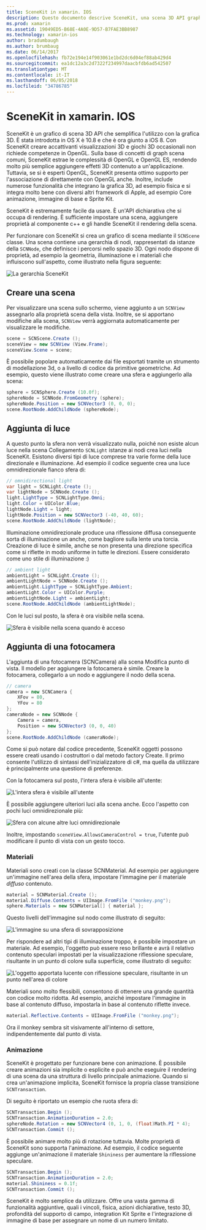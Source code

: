 ```yaml
---
title: SceneKit in xamarin. IOS
description: Questo documento descrive SceneKit, una scena 3D API graph che semplifica l'utilizzo con la grafica 3D da astrarre le complessità delle OpenGL.
ms.prod: xamarin
ms.assetid: 19049ED5-B68E-4A0E-9D57-B7FAE3BB8987
ms.technology: xamarin-ios
author: bradumbaugh
ms.author: brumbaug
ms.date: 06/14/2017
ms.openlocfilehash: fb72e194e14f903061e1bd2dc6d04ef88ab429d4
ms.sourcegitcommit: ea1dc12a3c2d7322f234997daacbfdb6ad542507
ms.translationtype: MT
ms.contentlocale: it-IT
ms.lasthandoff: 06/05/2018
ms.locfileid: "34786785"
---
```

# <a name="scenekit-in-xamarinios"></a>SceneKit in xamarin. IOS

SceneKit è un grafico di scena 3D API che semplifica l'utilizzo con la grafica 3D. È stata introdotta in OS X è 10.8 e che è ora giunto a iOS 8. Con SceneKit creare accattivanti visualizzazioni 3D e giochi 3D occasionali non richiede competenze in OpenGL. Sulla base di concetti di graph scena comuni, SceneKit estrae le complessità di OpenGL e OpenGL ES, rendendo molto più semplice aggiungere effetti 3D contenuto a un'applicazione. Tuttavia, se si è esperti OpenGL, SceneKit presenta ottimo supporto per l'associazione di direttamente con OpenGL anche. Inoltre, include numerose funzionalità che integrano la grafica 3D, ad esempio fisica e si integra molto bene con diversi altri framework di Apple, ad esempio Core animazione, immagine di base e Sprite Kit.

SceneKit è estremamente facile da usare. È un'API dichiarativa che si occupa di rendering. È sufficiente impostare una scena, aggiungere proprietà al componente c++ e gli handle SceneKit il rendering della scena.

Per funzionare con SceneKit si crea un grafico di scena mediante il `SCNScene` classe. Una scena contiene una gerarchia di nodi, rappresentati da istanze della `SCNNode`, che definisce i percorsi nello spazio 3D. Ogni nodo dispone di proprietà, ad esempio la geometria, illuminazione e i materiali che influiscono sull'aspetto, come illustrato nella figura seguente:

![](scenekit-images/image7.png "La gerarchia SceneKit") 

## <a name="create-a-scene"></a>Creare una scena

Per visualizzare una scena sullo schermo, viene aggiunto a un `SCNView` assegnarlo alla proprietà scena della vista. Inoltre, se si apportano modifiche alla scena, `SCNView` verrà aggiornata automaticamente per visualizzare le modifiche.

```csharp
scene = SCNScene.Create ();
sceneView = new SCNView (View.Frame);
sceneView.Scene = scene;
```

È possibile popolare automaticamente dai file esportati tramite un strumento di modellazione 3d, o a livello di codice da primitive geometriche. Ad esempio, questo viene illustrato come creare una sfera e aggiungerlo alla scena:

```csharp
sphere = SCNSphere.Create (10.0f);
sphereNode = SCNNode.FromGeometry (sphere);
sphereNode.Position = new SCNVector3 (0, 0, 0);
scene.RootNode.AddChildNode (sphereNode);
```

## <a name="adding-light"></a>Aggiunta di luce

A questo punto la sfera non verrà visualizzato nulla, poiché non esiste alcun luce nella scena Collegamento `SCNLight` istanze ai nodi crea luci nella SceneKit. Esistono diversi tipi di luce comprese tra varie forme della luce direzionale e illuminazione. Ad esempio il codice seguente crea una luce omnidirezionale fianco sfera di:

```csharp
// omnidirectional light
var light = SCNLight.Create ();
var lightNode = SCNNode.Create ();
light.LightType = SCNLightType.Omni;
light.Color = UIColor.Blue;
lightNode.Light = light;
lightNode.Position = new SCNVector3 (-40, 40, 60);
scene.RootNode.AddChildNode (lightNode);
```

Illuminazione omnidirezionale produce una riflessione diffusa conseguente sorta di illuminazione un anche, come bagliore sulla lente una torcia. Creazione di luce è simile, anche se non presenta una direzione specifica come si riflette in modo uniforme in tutte le direzioni. Essere considerato come uno stile di illuminazione :)

```csharp
// ambient light
ambientLight = SCNLight.Create ();
ambientLightNode = SCNNode.Create ();
ambientLight.LightType = SCNLightType.Ambient;
ambientLight.Color = UIColor.Purple;
ambientLightNode.Light = ambientLight;
scene.RootNode.AddChildNode (ambientLightNode);
```

Con le luci sul posto, la sfera è ora visibile nella scena.

![](scenekit-images/image8.png "Sfera è visibile nella scena quando è acceso")
 
## <a name="adding-a-camera"></a>Aggiunta di una fotocamera

L'aggiunta di una fotocamera (SCNCamera) alla scena Modifica punto di vista. Il modello per aggiungere la fotocamera è simile. Creare la fotocamera, collegarlo a un nodo e aggiungere il nodo della scena.

```csharp
// camera
camera = new SCNCamera {
    XFov = 80,
    YFov = 80
};
cameraNode = new SCNNode {
    Camera = camera,
    Position = new SCNVector3 (0, 0, 40)
};
scene.RootNode.AddChildNode (cameraNode);
```

Come si può notare dal codice precedente, SceneKit oggetti possono essere creati usando i costruttori o dal metodo factory Create. Il primo consente l'utilizzo di sintassi dell'inizializzatore di c#, ma quella da utilizzare è principalmente una questione di preferenze.

Con la fotocamera sul posto, l'intera sfera è visibile all'utente:

![](scenekit-images/image9.png "L'intera sfera è visibile all'utente")
 
È possibile aggiungere ulteriori luci alla scena anche. Ecco l'aspetto con pochi luci omnidirezionale più:

![](scenekit-images/image10.png "Sfera con alcune altre luci omnidirezionale")
 
Inoltre, impostando `sceneView.AllowsCameraControl = true`, l'utente può modificare il punto di vista con un gesto tocco.

### <a name="materials"></a>Materiali

Materiali sono creati con la classe SCNMaterial. Ad esempio per aggiungere un'immagine nell'area della sfera, impostare l'immagine per il materiale *diffuso* contenuto.

```csharp
material = SCNMaterial.Create ();
material.Diffuse.Contents = UIImage.FromFile ("monkey.png");
sphere.Materials = new SCNMaterial[] { material };
```

Questo livelli dell'immagine sul nodo come illustrato di seguito:

![](scenekit-images/image11.png "L'immagine su una sfera di sovrapposizione")
 
Per rispondere ad altri tipi di illuminazione troppo, è possibile impostare un materiale. Ad esempio, l'oggetto può essere reso brillante e avrà il relativo contenuto speculari impostati per la visualizzazione riflessione speculare, risultante in un punto di colore sulla superficie, come illustrato di seguito:

![](scenekit-images/image12.png "L'oggetto apportata lucente con riflessione speculare, risultante in un punto nell'area di colore")
 
Materiali sono molto flessibili, consentono di ottenere una grande quantità con codice molto ridotta. Ad esempio, anziché impostare l'immagine in base al contenuto diffuso, impostarla in base al contenuto riflette invece.

```csharp
material.Reflective.Contents = UIImage.FromFile ("monkey.png");
```

Ora il monkey sembra sit visivamente all'interno di settore, indipendentemente dal punto di vista.

### <a name="animation"></a>Animazione

SceneKit è progettato per funzionare bene con animazione. È possibile creare animazioni sia implicite o esplicite e può anche eseguire il rendering di una scena da una struttura di livello principale animazione. Quando si crea un'animazione implicita, SceneKit fornisce la propria classe transizione `SCNTransaction`.

Di seguito è riportato un esempio che ruota sfera di:

```csharp
SCNTransaction.Begin ();
SCNTransaction.AnimationDuration = 2.0;
sphereNode.Rotation = new SCNVector4 (0, 1, 0, (float)Math.PI * 4);
SCNTransaction.Commit ();
```

È possibile animare molto più di rotazione tuttavia. Molte proprietà di SceneKit sono supporta l'animazione. Ad esempio, il codice seguente aggiunge un'animazione il materiale `Shininess` per aumentare la riflessione speculare.

```csharp
SCNTransaction.Begin ();
SCNTransaction.AnimationDuration = 2.0;
material.Shininess = 0.1f;
SCNTransaction.Commit ();
```

SceneKit è molto semplice da utilizzare. Offre una vasta gamma di funzionalità aggiuntive, quali i vincoli, fisica, azioni dichiarative, testo 3D, profondità del supporto di campo, integration Kit Sprite e l'integrazione di immagine di base per assegnare un nome di un numero limitato.